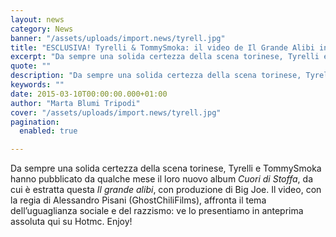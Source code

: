 ```yaml
---
layout: news
category: News
banner: "/assets/uploads/import.news/tyrell.jpg"
title: "ESCLUSIVA! Tyrelli & TommySmoka: il video de Il Grande Alibi in anteprima su Hotmc"
excerpt: "Da sempre una solida certezza della scena torinese, Tyrelli e TommySmoka hanno pubblicato da qualche mese il loro nuovo album Cuori di Stoffa, da cui è estratta questa Il grande alibi, con produzione di Big Joe. Il video, con la regia di Alessandro Pisani (GhostChiliFilms), affronta il tema dell’uguaglianza sociale e del razzismo: ve lo presentiamo [&hellip"
quote: ""
description: "Da sempre una solida certezza della scena torinese, Tyrelli e TommySmoka hanno pubblicato da qualche mese il loro nuovo album Cuori di Stoffa, da cui è estratta questa Il grande alibi, con produzione di Big Joe. Il video, con la regia di Alessandro Pisani (GhostChiliFilms), affronta il tema dell’uguaglianza sociale e del razzismo: ve lo presentiamo [&hellip"
keywords: ""
date: 2015-03-10T00:00:00.000+01:00
author: "Marta Blumi Tripodi"
cover: "/assets/uploads/import.news/tyrell.jpg"
pagination:
  enabled: true

---
```


Da sempre una solida certezza della scena torinese, Tyrelli e TommySmoka hanno pubblicato da qualche mese il loro nuovo album _Cuori di Stoffa_, da cui è estratta questa _Il grande alibi_, con produzione di Big Joe. Il video, con la regia di Alessandro Pisani (GhostChiliFilms), affronta il tema dell’uguaglianza sociale e del razzismo: ve lo presentiamo in anteprima assoluta qui su Hotmc. Enjoy!